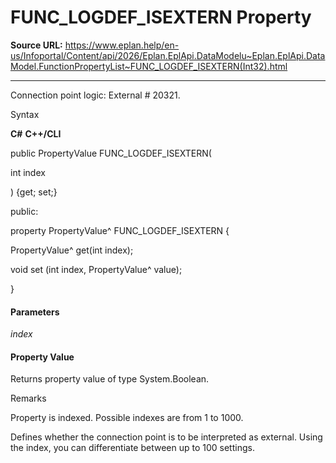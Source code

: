 # FUNC_LOGDEF_ISEXTERN Property

**Source URL:** https://www.eplan.help/en-us/Infoportal/Content/api/2026/Eplan.EplApi.DataModelu~Eplan.EplApi.DataModel.FunctionPropertyList~FUNC_LOGDEF_ISEXTERN(Int32).html

---

Connection point logic: External # 20321.

Syntax

**C#**
**C++/CLI**


public PropertyValue FUNC_LOGDEF_ISEXTERN( 

   int index

) {get; set;}

public:

property PropertyValue^ FUNC_LOGDEF_ISEXTERN {

   PropertyValue^ get(int index);

   void set (int index, PropertyValue^ value);

}


#### Parameters

*index*

#### Property Value

Returns property value of type System.Boolean.

Remarks

Property is indexed. Possible indexes are from 1 to 1000.

Defines whether the connection point is to be interpreted as external. Using the index, you can differentiate between up to 100 settings.
